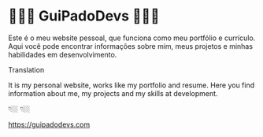 # 👨🏻‍💻 GuiPadoDevs 👨🏻‍💻

Este é o meu website pessoal, que funciona como meu portfólio e currículo. Aqui você pode encontrar informações sobre mim, meus projetos e minhas habilidades em desenvolvimento. 

Translation 

It is my personal website, works like my portfolio and resume. Here you find information about me, my projects and my skills at development.

👇🏼 👇🏼

https://guipadodevs.com
